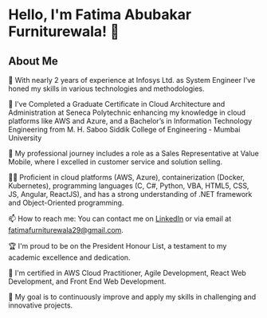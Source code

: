 # Hello, I'm Fatima Abubakar Furniturewala! 👋

## About Me
🔭 With nearly 2 years of experience at Infosys Ltd. as System Engineer I've honed my skills in various technologies and methodologies.

🌱 I've Completed a Graduate Certificate in Cloud Architecture and Administration at Seneca Polytechnic enhancing my knowledge in cloud platforms like AWS and Azure, and a Bachelor’s in Information Technology Engineering from M. H. Saboo Siddik College of Engineering - Mumbai University

💼 My professional journey includes a role as a Sales Representative at Value Mobile, where I excelled in customer service and solution selling.

👨‍💻 Proficient in cloud platforms (AWS, Azure), containerization (Docker, Kubernetes), programming languages (C, C#, Python, VBA, HTML5, CSS, JS, Angular, ReactJS), and has a strong understanding of .NET framework and Object-Oriented programming.

📫 How to reach me: You can contact me on [LinkedIn](https://www.linkedin.com/in/fatimaabubakarfurniturewala/) or via email at fatimafurniturewala29@gmail.com.

🏆 I'm proud to be on the President Honour List, a testament to my academic excellence and dedication.

📝 I'm certified in AWS Cloud Practitioner, Agile Development, React Web Development, and Front End Web Development.

🎯 My goal is to continuously improve and apply my skills in challenging and innovative projects.
